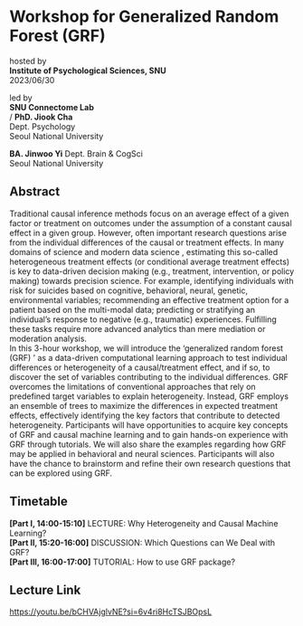 # Workshop for Generalized Random Forest (GRF)
hosted by  
**Institute of Psychological Sciences, SNU**  
2023/06/30

led by   
**SNU Connectome Lab**  
/
**PhD. Jiook Cha**  
Dept. Psychology  
Seoul National University   

**BA. Jinwoo Yi**
Dept. Brain & CogSci  
Seoul National University  

## Abstract
Traditional causal inference methods focus on an average effect of a given factor or treatment on outcomes under the assumption of a constant causal effect in a given group. However, often important research questions arise from the individual differences of the causal or treatment effects. In many domains of science and modern data science , estimating this so-called heterogeneous treatment effects (or conditional average treatment effects) is key to data-driven decision making (e.g., treatment, intervention, or policy making) towards precision science. For example, identifying individuals with risk for suicides based on cognitive, behavioral, neural, genetic, environmental variables; recommending an effective treatment option for a patient based on the multi-modal data; predicting or stratifying an individual’s response to negative (e.g., traumatic) experiences. Fulfilling these tasks require more advanced analytics than mere mediation or moderation analysis.  
In this 3-hour workshop, we will introduce the ‘generalized random forest (GRF) ’ as a data-driven computational learning approach to test individual differences or heterogeneity of a causal/treatment effect, and if so, to discover the set of variables contributing to the individual differences. GRF overcomes the limitations of conventional approaches that rely on predefined target variables to explain heterogeneity. Instead, GRF employs an ensemble of trees to maximize the differences in expected treatment effects, effectively identifying the key factors that contribute to detected heterogeneity. 
Participants will have opportunities to acquire key concepts of GRF and causal machine learning and to gain hands-on experience with GRF through tutorials. We will also share the examples regarding how GRF may be applied in behavioral and neural sciences. Participants will also have the chance to brainstorm and refine their own research questions that can be explored using GRF. 

## Timetable  
**[Part I, 14:00-15:10]** LECTURE: Why Heterogeneity and Causal Machine Learning?  
**[Part II, 15:20-16:00]** DISCUSSION: Which Questions can We Deal with GRF?  
**[Part III, 16:00-17:00]** TUTORIAL: How to use GRF package?

## Lecture Link  
https://youtu.be/bCHVAjglvNE?si=6v4ri8HcTSJBOpsL
